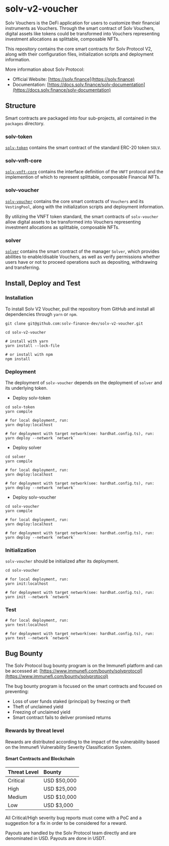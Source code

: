 # solv-v2-voucher

Solv Vouchers is the DeFi application for users to customize their financial instruments as Vouchers. Through the smart contract of Solv Vouchers, digital assets like tokens could be transformed into Vouchers representing investment allocations as splittable, composable NFTs.

This repository contains the core smart contracts for Solv Protocol V2, along with their configuration files, initialization scripts and deployment information.

More information about Solv Protocol:

- Official Website: [https://solv.finance](https://solv.finance)
- Documentation: [https://docs.solv.finance/solv-documentation](https://docs.solv.finance/solv-documentation)

## Structure

Smart contracts are packaged into four sub-projects, all contained in the `packages` directory.

### solv-token

[`solv-token`](./packages/solv-token) contains the smart contract of the standard ERC-20 token `SOLV`.

### solv-vnft-core

[`solv-vnft-core`](./packages/solv-vnft-core) contains the interface definition of the `VNFT` protocol and the implemention of which to represent splittable, composable Financial NFTs.

### solv-voucher

[`solv-voucher`](./packages/solv-voucher) contains the core smart contracts of `Vouchers` and its `VestingPool`, along with the initialization scripts and deployment information. 

By utilizing the VNFT token standard, the smart contracts of `solv-voucher` allow digital assets to be transformed into Vouchers representing investment allocations as splittable, composable NFTs.

### solver

[`solver`](./packages/solver) contains the smart contract of the manager `Solver`, which provides abilities to enable/disable Vouchers, as well as verify permissions whether users have or not to proceed operations such as depositing, withdrawing and transferring.


## Install, Deploy and Test

### Installation

To install Solv V2 Voucher, pull the repository from GitHub and install all dependencies through `yarn` or `npm`.

```shell
git clone git@github.com:solv-finance-dev/solv-v2-voucher.git

cd solv-v2-voucher

# install with yarn
yarn install --lock-file

# or install with npm
npm install
```

### Deployment

The deployment of `solv-voucher` depends on the deployment of `solver` and its underlying token. 

- Deploy solv-token

```shell
cd solv-token
yarn compile

# for local deployment, run:
yarn deploy:localhost

# for deployment with target network(see: hardhat.config.ts), run:
yarn deploy --network `network`
```

- Deploy solver

```shell
cd solver
yarn compile

# for local deployment, run:
yarn deploy:localhost

# for deployment with target network(see: hardhat.config.ts), run:
yarn deploy --network `network`
```

- Deploy solv-voucher

```shell
cd solv-voucher
yarn compile

# for local deployment, run:
yarn deploy:localhost

# for deployment with target network(see: hardhat.config.ts), run:
yarn deploy --network `network`
```

### Initialization

`solv-voucher` should be initialized after its deployment.

```shell
cd solv-voucher

# for local deployment, run:
yarn init:localhost

# for deployment with target network(see: hardhat.config.ts), run:
yarn init --network `network`
```

### Test

```shell
# for local deployment, run:
yarn test:localhost

# for deployment with target network(see: hardhat.config.ts), run:
yarn test --network `network`
```

## Bug Bounty

The Solv Protocol bug bounty program is on the Immunefi platform and can be accessed at:
[https://www.immunefi.com/bounty/solvprotocol](https://www.immunefi.com/bounty/solvprotocol)

The bug bounty program is focused on the smart contracts and focused on preventing:

- Loss of user funds staked (principal) by freezing or theft
- Theft of unclaimed yield
- Freezing of unclaimed yield
- Smart contract fails to deliver promised returns

### Rewards by threat level

Rewards are distributed according to the impact of the vulnerability based on the Immunefi Vulnerability Severity Classification System.

#### Smart Contracts and Blockchain

| Threat Level | Bounty |
| :--- | :--- |
| Critical | USD $50,000 |
| High | USD $25,000 |
| Medium | USD $10,000 |
| Low | USD $3,000 |


All Critical/High severity bug reports must come with a PoC and a suggestion for a fix in order to be considered for a reward.

Payouts are handled by the Solv Protocol team directly and are denominated in USD. Payouts are done in USDT.
